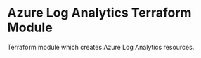 # Azure Log Analytics Terraform Module

Terraform module which creates Azure Log Analytics resources.
